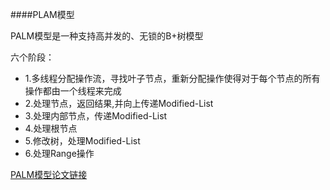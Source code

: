 ####PLAM模型

PALM模型是一种支持高并发的、无锁的B+树模型

六个阶段：

* 1.多线程分配操作流，寻找叶子节点，重新分配操作使得对于每个节点的所有操作都由一个线程来完成
* 2.处理节点，返回结果,并向上传递Modified-List
* 3.处理内部节点，传递Modified-List
* 4.处理根节点
* 5.修改树，处理Modified-List
* 6.处理Range操作

[PALM模型论文链接](https://www.researchgate.net/publication/220538843_PALM_Parallel_Architecture-Friendly_Latch-Free_Modifications_to_B_Trees_on_Many-Core_Processors)